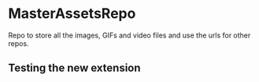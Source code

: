 # MasterAssetsRepo

Repo to store all the images, GIFs and video files and use the urls for other repos.

## Testing the new extension
